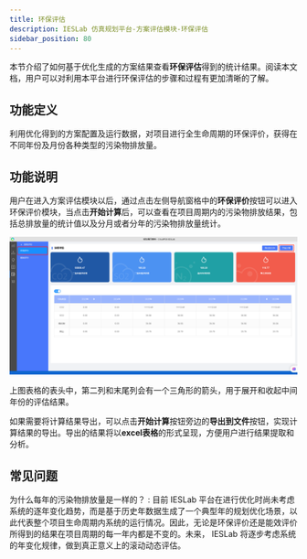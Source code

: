 ```yaml
---
title: 环保评估
description: IESLab 仿真规划平台-方案评估模块-环保评估
sidebar_position: 80
---
```


本节介绍了如何基于优化生成的方案结果查看**环保评估**得到的统计结果。阅读本文档，用户可以对利用本平台进行环保评估的步骤和过程有更加清晰的了解。

## 功能定义

利用优化得到的方案配置及运行数据，对项目进行全生命周期的环保评价，获得在不同年份及月份各种类型的污染物排放量。

## 功能说明

用户在进入方案评估模块以后，通过点击左侧导航窗格中的**环保评价**按钮可以进入环保评价模块，当点击**开始计算**后，可以查看在项目周期内的污染物排放结果，包括总排放量的统计值以及分月或者分年的污染物排放量统计。

![环保评价页面](./page.jpg "环保评价页面")

上图表格的表头中，第二列和末尾列会有一个三角形的箭头，用于展开和收起中间年份的评估结果。

如果需要将计算结果导出，可以点击**开始计算**按钮旁边的**导出到文件**按钮，实现计算结果的导出。导出的结果将以**excel表格**的形式呈现，方便用户进行结果提取和分析。

## 常见问题

为什么每年的污染物排放量是一样的？
:   目前 IESLab 平台在进行优化时尚未考虑系统的逐年变化趋势，而是基于历史年数据生成了一个典型年的规划优化场景，以此代表整个项目生命周期内系统的运行情况。因此，无论是环保评价还是能效评价所得到的结果在项目周期的每一年内都是不变的。未来， IESLab 将逐步考虑系统的年变化规律，做到真正意义上的滚动动态评估。